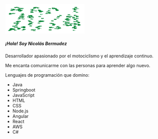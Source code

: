 <!DOCTYPE html>
<html lang="es">
<head>
  <meta charset="UTF-8">
  <meta name="viewport" content="width=device-width, initial-scale=1, shrink-to-fit=no">
</head>
<body>

  <div class="container mt-5">
    <div class="row">
      <div class="col-md-6 mx-auto">
        <div class="card">
          <img src="imagen.gif" class="card-img-top" alt="Imagen de perfil">
          <div class="card-body">
            <h5 class="card-title">¡Hola! Soy Nicolás Bermudez</h5>
            <p class="card-text">Desarrollador apasionado por el motociclismo y el aprendizaje continuo.</p>
            <p class="card-text">Me encanta comunicarme con las personas para aprender algo nuevo.</p>
            <p class="card-text">Lenguajes de programación que domino:</p>
            <ul>
              <li>Java</li>
              <li>Springboot</li>
              <li>JavaScript</li>
              <li>HTML</li>
              <li>CSS</li>
              <li>Node.js</li>
              <li>Angular</li>
              <li>React</li>
              <li>AWS</li>
              <li>C#</li>
            </ul>
          </div>
        </div>
      </div>
    </div>
  </div>
</body>
</html>
